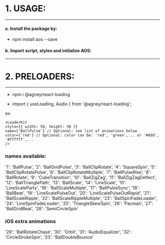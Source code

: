 # 1. USAGE:
-----------

#### a. Install the package by:
        
- npm install aos --save



#### b. Import script, styles and initialize AOS:








-------------------------------------------------------------------------------------------------------


# 2. PRELOADERS:
----------------

- npm i @agney/react-loading

- import { useLoading, Audio } from '@agney/react-loading';

ex: 

    <LoaderKit
    style={{ width: 50, height: 50 }}
    name={'BallPulse'} // Optional: see list of animations below
    color={'red'} // Optional: color can be: 'red', 'green',... or '#ddd', '#ffffff',...
    />




### names available:

'1': 'BallPulse',
  '2': 'BallGridPulse',
  '3': 'BallClipRotate',
  '4': 'SquareSpin',
  '5': 'BallClipRotatePulse',
  '6': 'BallClipRotateMultiple',
  '7': 'BallPulseRise',
  '8': 'BallRotate',
  '9': 'CubeTransition',
  '10': 'BallZigZag',
  '11': 'BallZigZagDeflect',
  '12': 'BallTrianglePath',
  '13': 'BallScale',
  '14': 'LineScale',
  '15': 'LineScaleParty',
  '16': 'BallScaleMultiple',
  '17': 'BallPulseSync',
  '18': 'BallBeat',
  '19': 'LineScalePulseOut',
  '20': 'LineScalePulseOutRapid',
  '21': 'BallScaleRipple',
  '22': 'BallScaleRippleMultiple',
  '23': 'BallSpinFadeLoader',
  '24': 'LineSpinFadeLoader',
  '25': 'TriangleSkewSpin',
  '26': 'Pacman',
  '27': 'BallGridBeat',
  '28': 'SemiCircleSpin'
  

### iOS extra animations
 
  '29': 'BallRotateChase',
  '30': 'Orbit',
  '31': 'AudioEqualizer',
  '32': 'CircleStrokeSpin',
  '33': 'BallDoubleBounce'
